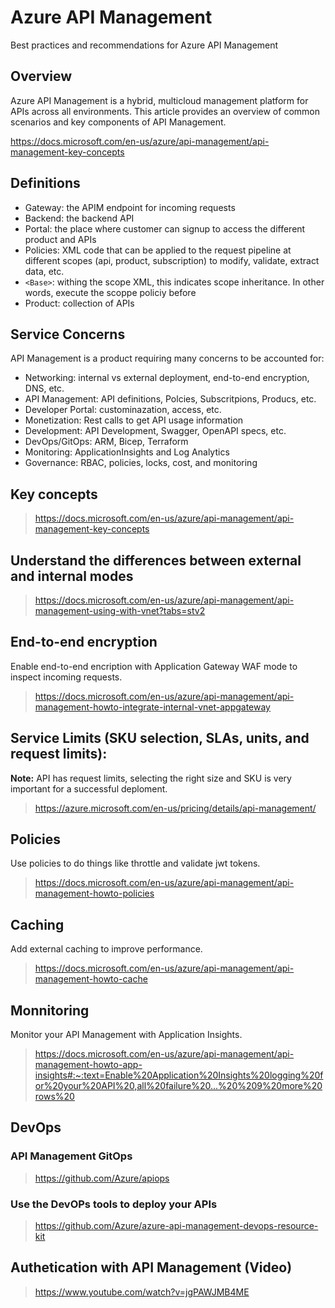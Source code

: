 # Azure API Management

Best practices and recommendations for Azure API Management

## Overview

Azure API Management is a hybrid, multicloud management platform for APIs across all environments. This article provides an overview of common scenarios and key components of API Management.

https://docs.microsoft.com/en-us/azure/api-management/api-management-key-concepts

## Definitions

- Gateway: the APIM endpoint for incoming requests
- Backend: the backend API
- Portal: the place where customer can signup to access the different product and APIs
- Policies: XML code that can be applied to the request pipeline at different scopes (api, product, subscription) to modify, validate, extract data, etc.
- ```<Base>```: withing the scope XML, this indicates scope inheritance. In other words, execute the scoppe policiy before
- Product: collection of APIs

## Service Concerns

API Management is a product requiring many concerns to be accounted for:
  
- Networking: internal vs external deployment, end-to-end encryption, DNS, etc.
- API Management: API definitions, Polcies, Subscritpions, Producs, etc.
- Developer Portal: custominazation, access, etc.
- Monetization: Rest calls to get API usage information
- Development: API Development, Swagger, OpenAPI specs, etc.
- DevOps/GitOps: ARM, Bicep, Terraform
- Monitoring: ApplicationInsights and Log Analytics
- Governance: RBAC, policies, locks, cost, and monitoring

## Key concepts

> https://docs.microsoft.com/en-us/azure/api-management/api-management-key-concepts

## Understand the differences between external and internal modes

> https://docs.microsoft.com/en-us/azure/api-management/api-management-using-with-vnet?tabs=stv2

## End-to-end encryption

Enable end-to-end encription with Application Gateway WAF mode to inspect incoming requests.

> https://docs.microsoft.com/en-us/azure/api-management/api-management-howto-integrate-internal-vnet-appgateway

## Service Limits (SKU selection, SLAs, units, and request limits):

**Note:** API has request limits, selecting the right size and SKU is very important for a successful deploment.
  
> https://azure.microsoft.com/en-us/pricing/details/api-management/
  
## Policies
  
Use policies to do things like throttle and validate jwt tokens.

> https://docs.microsoft.com/en-us/azure/api-management/api-management-howto-policies

## Caching
  
Add external caching to improve performance.

> https://docs.microsoft.com/en-us/azure/api-management/api-management-howto-cache

## Monnitoring
  
Monitor your API Management with Application Insights.

> https://docs.microsoft.com/en-us/azure/api-management/api-management-howto-app-insights#:~:text=Enable%20Application%20Insights%20logging%20for%20your%20API%20,all%20failure%20...%20%209%20more%20rows%20

## DevOps

### API Management GitOps

> https://github.com/Azure/apiops

### Use the DevOPs tools to deploy your APIs

> https://github.com/Azure/azure-api-management-devops-resource-kit

## Authetication with API Management (Video)

> https://www.youtube.com/watch?v=jgPAWJMB4ME
